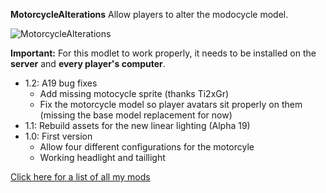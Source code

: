 **MotorcycleAlterations** Allow players to alter the modocycle model.

![MotorcycleAlterations](https://raw.githubusercontent.com/Laotseu/7dtdMods/master/MotorcycleAlterations/MotorcycleAlterations.png)

**Important:** For this modlet to work properly, it needs to be installed on the **server** and **every player's computer**.

* 1.2: A19 bug fixes
  * Add missing motocycle sprite (thanks Ti2xGr)
  * Fix the motorcycle model so player avatars sit properly on them (missing the base model replacement for now)
* 1.1: Rebuild assets for the new linear lighting (Alpha 19)
* 1.0: First version 
  * Allow four different configurations for the motorcyle 
  * Working headlight and taillight

[Click here for a list of all my mods](https://github.com/Laotseu/7dtdMods/blob/master/README.md)
